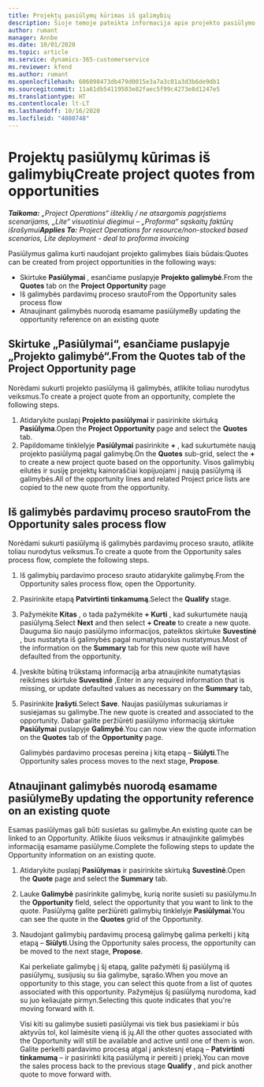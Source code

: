 ```yaml
---
title: Projektų pasiūlymų kūrimas iš galimybių
description: Šioje temoje pateikta informacija apie projekto pasiūlymo kūrimą iš galimybės.
author: rumant
manager: Annbe
ms.date: 10/01/2020
ms.topic: article
ms.service: dynamics-365-customerservice
ms.reviewer: kfend
ms.author: rumant
ms.openlocfilehash: 606098473db479d0015e3a7a3c01a3d3b6de9db1
ms.sourcegitcommit: 11a61db54119503e82faec5f99c4273e8d1247e5
ms.translationtype: HT
ms.contentlocale: lt-LT
ms.lasthandoff: 10/16/2020
ms.locfileid: "4080748"
---
```

# <a name="create-project-quotes-from-opportunities"></a><span data-ttu-id="a03ce-103">Projektų pasiūlymų kūrimas iš galimybių</span><span class="sxs-lookup"><span data-stu-id="a03ce-103">Create project quotes from opportunities</span></span>

<span data-ttu-id="a03ce-104">_**Taikoma:** „Project Operations“ išteklių / ne atsargomis pagrįstiems scenarijams, „Lite“ visuotiniui diegimui – „Proforma“ sąskaitų faktūrų išrašymui_</span><span class="sxs-lookup"><span data-stu-id="a03ce-104">_**Applies To:** Project Operations for resource/non-stocked based scenarios, Lite deployment - deal to proforma invoicing_</span></span>

<span data-ttu-id="a03ce-105">Pasiūlymus galima kurti naudojant projekto galimybes šiais būdais:</span><span class="sxs-lookup"><span data-stu-id="a03ce-105">Quotes can be created from project opportunities in the following ways:</span></span>

- <span data-ttu-id="a03ce-106">Skirtuke **Pasiūlymai** , esančiame puslapyje **Projekto galimybė**.</span><span class="sxs-lookup"><span data-stu-id="a03ce-106">From the **Quotes** tab on the **Project Opportunity** page</span></span>
- <span data-ttu-id="a03ce-107">Iš galimybės pardavimų proceso srauto</span><span class="sxs-lookup"><span data-stu-id="a03ce-107">From the Opportunity sales process flow</span></span>
- <span data-ttu-id="a03ce-108">Atnaujinant galimybės nuorodą esamame pasiūlyme</span><span class="sxs-lookup"><span data-stu-id="a03ce-108">By updating the opportunity reference on an existing quote</span></span>

## <a name="from-the-quotes-tab-of-the-project-opportunity-page"></a><span data-ttu-id="a03ce-109">Skirtuke „Pasiūlymai“, esančiame puslapyje „Projekto galimybė“.</span><span class="sxs-lookup"><span data-stu-id="a03ce-109">From the Quotes tab of the Project Opportunity page</span></span>

<span data-ttu-id="a03ce-110">Norėdami sukurti projekto pasiūlymą iš galimybės, atlikite toliau nurodytus veiksmus.</span><span class="sxs-lookup"><span data-stu-id="a03ce-110">To create a project quote from an opportunity, complete the following steps.</span></span>

1. <span data-ttu-id="a03ce-111">Atidarykite puslapį **Projekto pasiūlymai** ir pasirinkite skirtuką **Pasiūlyma**.</span><span class="sxs-lookup"><span data-stu-id="a03ce-111">Open the **Project Opportunity** page and select the **Quotes** tab.</span></span> 
2. <span data-ttu-id="a03ce-112">Papildomame tinklelyje **Pasiūlymai** pasirinkite **+** , kad sukurtumėte naują projekto pasiūlymą pagal galimybę.</span><span class="sxs-lookup"><span data-stu-id="a03ce-112">On the **Quotes** sub-grid, select the **+** to create a new project quote based on the opportunity.</span></span> <span data-ttu-id="a03ce-113">Visos galimybių eilutės ir susiję projektų kainoraščiai kopijuojami į naują pasiūlymą iš galimybės.</span><span class="sxs-lookup"><span data-stu-id="a03ce-113">All of the opportunity lines and related Project price lists are copied to the new quote from the opportunity.</span></span>

## <a name="from-the-opportunity-sales-process-flow"></a><span data-ttu-id="a03ce-114">Iš galimybės pardavimų proceso srauto</span><span class="sxs-lookup"><span data-stu-id="a03ce-114">From the Opportunity sales process flow</span></span>

<span data-ttu-id="a03ce-115">Norėdami sukurti pasiūlymą iš galimybės pardavimų proceso srauto, atlikite toliau nurodytus veiksmus.</span><span class="sxs-lookup"><span data-stu-id="a03ce-115">To create a quote from the Opportunity sales process flow, complete the following steps.</span></span>

1. <span data-ttu-id="a03ce-116">Iš galimybių pardavimo proceso srauto atidarykite galimybę.</span><span class="sxs-lookup"><span data-stu-id="a03ce-116">From the Opportunity sales process flow, open the Opportunity.</span></span>
2. <span data-ttu-id="a03ce-117">Pasirinkite etapą **Patvirtinti tinkamumą**.</span><span class="sxs-lookup"><span data-stu-id="a03ce-117">Select the **Qualify** stage.</span></span> 
3. <span data-ttu-id="a03ce-118">Pažymėkite **Kitas** , o tada pažymėkite **+ Kurti** , kad sukurtumėte naują pasiūlymą.</span><span class="sxs-lookup"><span data-stu-id="a03ce-118">Select **Next** and then select **+ Create** to create a new quote.</span></span> <span data-ttu-id="a03ce-119">Dauguma šio naujo pasiūlymo informacijos, pateiktos skirtuke **Suvestinė** , bus nustatyta iš galimybės pagal numatytuosius nustatymus.</span><span class="sxs-lookup"><span data-stu-id="a03ce-119">Most of the information on the **Summary** tab for this new quote will have defaulted from the opportunity.</span></span> 
4. <span data-ttu-id="a03ce-120">Įveskite būtiną trūkstamą informaciją arba atnaujinkite numatytąsias reikšmes skirtuke **Suvestinė** ,</span><span class="sxs-lookup"><span data-stu-id="a03ce-120">Enter in any required information that is missing, or update defaulted values as necessary on the **Summary** tab,</span></span>
5. <span data-ttu-id="a03ce-121">Pasirinkite **Įrašyti**.</span><span class="sxs-lookup"><span data-stu-id="a03ce-121">Select **Save**.</span></span> <span data-ttu-id="a03ce-122">Naujas pasiūlymas sukuriamas ir susiejamas su galimybe.</span><span class="sxs-lookup"><span data-stu-id="a03ce-122">The new quote is created and associated to the opportunity.</span></span> <span data-ttu-id="a03ce-123">Dabar galite peržiūrėti pasiūlymo informaciją skirtuke **Pasiūlymai** puslapyje **Galimybė**.</span><span class="sxs-lookup"><span data-stu-id="a03ce-123">You can now view the quote information on the **Quotes** tab of the **Opportunity** page.</span></span> 

   <span data-ttu-id="a03ce-124">Galimybės pardavimo procesas pereina į kitą etapą – **Siūlyti**.</span><span class="sxs-lookup"><span data-stu-id="a03ce-124">The Opportunity sales process moves to the next stage, **Propose**.</span></span>


## <a name="by-updating-the-opportunity-reference-on-an-existing-quote"></a><span data-ttu-id="a03ce-125">Atnaujinant galimybės nuorodą esamame pasiūlyme</span><span class="sxs-lookup"><span data-stu-id="a03ce-125">By updating the opportunity reference on an existing quote</span></span>

<span data-ttu-id="a03ce-126">Esamas pasiūlymas gali būti susietas su galimybe.</span><span class="sxs-lookup"><span data-stu-id="a03ce-126">An existing quote can be linked to an Opportunity.</span></span> <span data-ttu-id="a03ce-127">Atlikite šiuos veiksmus ir atnaujinkite galimybės informaciją esamame pasiūlyme.</span><span class="sxs-lookup"><span data-stu-id="a03ce-127">Complete the following steps to update the Opportunity information on an existing quote.</span></span>

1. <span data-ttu-id="a03ce-128">Atidarykite puslapį **Pasiūlymas** ir pasirinkite skirtuką **Suvestinė**.</span><span class="sxs-lookup"><span data-stu-id="a03ce-128">Open the **Quote** page and select the **Summary** tab.</span></span>
2. <span data-ttu-id="a03ce-129">Lauke **Galimybė** pasirinkite galimybę, kurią norite susieti su pasiūlymu.</span><span class="sxs-lookup"><span data-stu-id="a03ce-129">In the **Opportunity** field, select the opportunity that you want to link to the quote.</span></span> <span data-ttu-id="a03ce-130">Pasiūlymą galite peržiūrėti galimybių tinklelyje **Pasiūlymai**.</span><span class="sxs-lookup"><span data-stu-id="a03ce-130">You can see the quote in the **Quotes** grid of the Opportunity.</span></span> 
3. <span data-ttu-id="a03ce-131">Naudojant galimybių pardavimų procesą galimybę galima perkelti į kitą etapą – **Siūlyti**.</span><span class="sxs-lookup"><span data-stu-id="a03ce-131">Using the Opportunity sales process, the opportunity can be moved to the next stage, **Propose**.</span></span> 

   <span data-ttu-id="a03ce-132">Kai perkeliate galimybę į šį etapą, galite pažymėti šį pasiūlymą iš pasiūlymų, susijusių su šia galimybe, sąrašo.</span><span class="sxs-lookup"><span data-stu-id="a03ce-132">When you move an opportunity to this stage, you can select this quote from a list of quotes associated with this opportunity.</span></span> <span data-ttu-id="a03ce-133">Pažymėjus šį pasiūlymą nurodoma, kad su juo keliaujate pirmyn.</span><span class="sxs-lookup"><span data-stu-id="a03ce-133">Selecting this quote indicates that you're moving forward with it.</span></span>

   <span data-ttu-id="a03ce-134">Visi kiti su galimybe susieti pasiūlymai vis tiek bus pasiekiami ir būs aktyvūs tol, kol laimėsite vieną iš jų.</span><span class="sxs-lookup"><span data-stu-id="a03ce-134">All the other quotes associated with the Opportunity will still be available and active until one of them is won.</span></span> <span data-ttu-id="a03ce-135">Galite perkelti pardavimo procesą atgal į ankstesnį etapą – **Patvirtinti tinkamumą** – ir pasirinkti kitą pasiūlymą ir pereiti į priekį.</span><span class="sxs-lookup"><span data-stu-id="a03ce-135">You can move the sales process back to the previous stage **Qualify** , and pick another quote to move forward with.</span></span>
